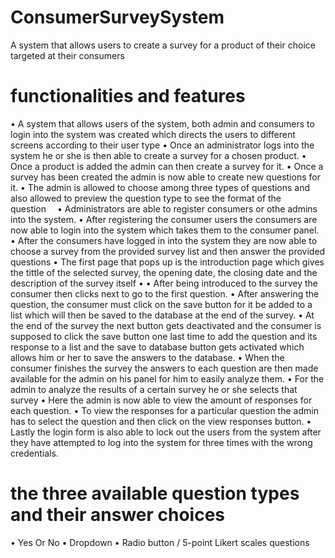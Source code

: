 # ConsumerSurveySystem
A system that allows users to create a survey for a product of their choice targeted at their consumers

# functionalities and features
• A system that allows users of the system, both admin and consumers to login into the system was created which directs the users to different screens according to their user type 
• Once an administrator logs into the system he or she is then able to create a survey for a chosen product. 
• Once a product is added the admin can then create a survey for it.
• Once a survey has been created the admin is now able to create new questions for it.
• The admin is allowed to choose among three types of questions and also allowed to preview the question type to see the format of the question 
• Administrators are able to register consumers or othe admins into the system. 
• After registering the consumer users the consumers are now able to login into the system which takes them to the consumer panel.
• After the consumers have logged in into the system they are now able to choose a survey from the provided survey list and then answer the provided questions
• The first page that pops up is the introduction page which gives the tittle of the selected survey, the opening date, the closing date and the description of the survey itself
• • After being introduced to the survey the consumer then clicks next to go to the first question.
• After answering the question, the consumer must click on the save button for it be added to a list which will then be saved to the database at the end of the survey.
• At the end of the survey the next button gets deactivated and the consumer is supposed to click the save button one last time to add the question and its response to a list and the save to database button gets activated which allows him or her to save the answers to the database.
• When the consumer finishes the survey the answers to each question are then made available for the admin on his panel for him to easily analyze them.
• For the admin to analyze the results of a certain survey he or she selects that survey
• Here the admin is now able to view the amount of responses for each question. 
• To view the responses for a particular question the admin has to select the question and then click on the view responses button.
• Lastly the login form is also able to lock out the users from the system after they have attempted to log into the system for three times with the wrong credentials.

# the three available question types and their answer choices
• Yes Or No
• Dropdown
• Radio button / 5-point Likert scales questions
